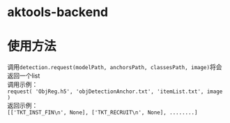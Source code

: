 # aktools-backend

# 使用方法<br>
调用`detection.request(modelPath, anchorsPath, classesPath, image)`将会返回一个list<br>
调用示例：<br>
`request(
    'ObjReg.h5',
    'objDetectionAnchor.txt',
    'itemList.txt',
    image
    )
`<br>
返回示例：<br>
`[['TKT_INST_FIN\n', None], ['TKT_RECRUIT\n', None], ........]`
